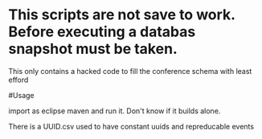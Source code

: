 # This scripts are not save to work. Before executing a databas snapshot must be taken.

This only contains a hacked code to fill the conference schema with least efford

#Usage

import as eclipse maven and run it. Don't know if it builds alone.


There is a UUID.csv used to have constant uuids and repreducable events

